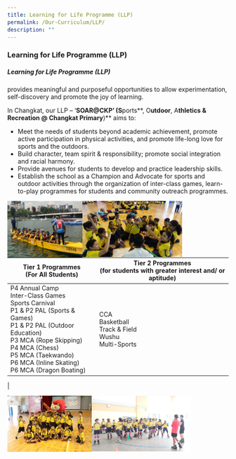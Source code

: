```yaml
---
title: Learning for Life Programme (LLP)
permalink: /Our-Curriculum/LLP/
description: ""
---
```

### Learning for Life Programme (LLP)

##### Learning for Life Programme (LLP) <br>
provides meaningful and purposeful opportunities to allow experimentation, self-discovery and promote the joy of learning.

In Changkat, our LLP – ‘**SOAR@CKP’ (S**ports**, O**utdoor**, A**thletics **& R**ecreation **@** Changkat Primary**)** aims to:

* Meet the needs of students beyond academic achievement, promote active participation in physical activities, and promote life-long love for sports and the outdoors.
* Build character, team spirit & responsibility; promote social integration and racial harmony.
* Provide avenues for students to develop and practice leadership skills.
* Establish the school as a Champion and Advocate for sports and outdoor activities through the organization of inter-class games, learn-to-play programmes for students and community outreach programmes.

<img src="images/LLP1.jpg" 
     style="width:34%" align = left>
<img src="images/LLP2.jpg" 
     style="width:45%" align = left>

| Tier 1 Programmes <br>(For All Students) | Tier 2 Programmes <br>(for students with greater interest and/ or aptitude) |
|---|---|
| P4 Annual Camp<br>Inter-Class Games<br>Sports Carnival<br>P1 & P2 PAL (Sports & Games)<br>P1 & P2 PAL (Outdoor Education) <br>P3 MCA (Rope Skipping)<br>P4 MCA (Chess)<br>P5 MCA (Taekwando)<br>P6 MCA (Inline Skating)<br>P6 MCA (Dragon Boating)| CCA <br> Basketball <br> Track & Field<br>Wushu<br>Multi-Sports |
|

<img src="images/LLP3.jpg" 
     style="width:38%" align = left>
<img src="images/LLP4.jpg" 
     style="width:45%" align = left>